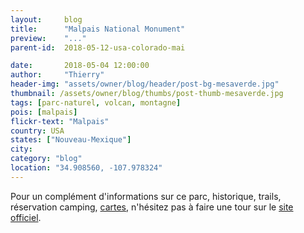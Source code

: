 ```yaml
---
layout:     blog
title:      "Malpais National Monument"
preview:    "..."
parent-id:  2018-05-12-usa-colorado-mai

date:       2018-05-04 12:00:00
author:     "Thierry"
header-img: "assets/owner/blog/header/post-bg-mesaverde.jpg"
thumbnail: /assets/owner/blog/thumbs/post-thumb-mesaverde.jpg
tags: [parc-naturel, volcan, montagne]
pois: [malpais]
flickr-text: "Malpais"
country: USA 
states: ["Nouveau-Mexique"]
city: 
category: "blog"
location: "34.908560, -107.978324"
---
```




Pour un complément d'informations sur ce parc, historique, trails, réservation camping, [cartes](https://www.nps.gov/elma/planyourvisit/maps.htm), n'hésitez pas à faire une tour sur le [site officiel](http://www.www.nps.gov/elma/index.htm).
